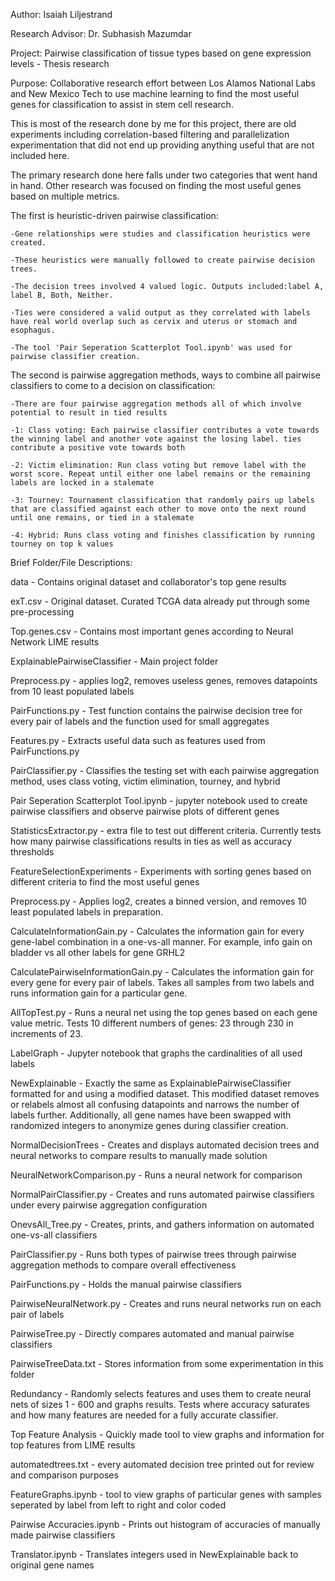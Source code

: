 Author: Isaiah Liljestrand

Research Advisor: Dr. Subhasish Mazumdar

Project: Pairwise classification of tissue types based on gene expression levels - Thesis research

Purpose: Collaborative research effort between Los Alamos National Labs and New Mexico Tech to use machine learning to find the most useful genes for classification to assist in stem cell research.

This is most of the research done by me for this project, there are old experiments including correlation-based filtering and parallelization experimentation that did not end up providing anything useful that are not included here.

The primary research done here falls under two categories that went hand in hand. Other research was focused on finding the most useful genes based on multiple metrics.

The first is heuristic-driven pairwise classification:

    -Gene relationships were studies and classification heuristics were created.
    
    -These heuristics were manually followed to create pairwise decision trees.
    
    -The decision trees involved 4 valued logic. Outputs included:label A, label B, Both, Neither.
    
    -Ties were considered a valid output as they correlated with labels have real world overlap such as cervix and uterus or stomach and esophagus.
    
    -The tool 'Pair Seperation Scatterplot Tool.ipynb' was used for pairwise classifier creation.

The second is pairwise aggregation methods, ways to combine all pairwise classifiers to come to a decision on classification:

    -There are four pairwise aggregation methods all of which involve potential to result in tied results
    
    -1: Class voting: Each pairwise classifier contributes a vote towards the winning label and another vote against the losing label. ties contribute a positive vote towards both
    
    -2: Victim elimination: Run class voting but remove label with the worst score. Repeat until either one label remains or the remaining labels are locked in a stalemate
    
    -3: Tourney: Tournament classification that randomly pairs up labels that are classified against each other to move onto the next round until one remains, or tied in a stalemate
    
    -4: Hybrid: Runs class voting and finishes classification by running tourney on top k values



Brief Folder/File Descriptions:

data - Contains original dataset and collaborator's top gene results

exT.csv - Original dataset. Curated TCGA data already put through some pre-processing

Top.genes.csv - Contains most important genes according to Neural Network LIME results



ExplainablePairwiseClassifier - Main project folder

Preprocess.py - applies log2, removes useless genes, removes datapoints from 10 least populated labels

PairFunctions.py - Test function contains the pairwise decision tree for every pair of labels and the function used for small aggregates

Features.py - Extracts useful data such as features used from PairFunctions.py

PairClassifier.py - Classifies the testing set with each pairwise aggregation method, uses class voting, victim elimination, tourney, and hybrid

Pair Seperation Scatterplot Tool.ipynb - jupyter notebook used to create pairwise classifiers and observe pairwise plots of different genes

StatisticsExtractor.py - extra file to test out different criteria. Currently tests how many pairwise classifications results in ties as well as accuracy thresholds



FeatureSelectionExperiments - Experiments with sorting genes based on different criteria to find the most useful genes

Preprocess.py - Applies log2, creates a binned version, and removes 10 least populated labels in preparation.

CalculateInformationGain.py - Calculates the information gain for every gene-label combination in a one-vs-all manner. For example, info gain on bladder vs all other labels for gene GRHL2

CalculatePairwiseInformationGain.py - Calculates the information gain for every gene for every pair of labels. Takes all samples from two labels and runs information gain for a particular gene.

AllTopTest.py - Runs a neural net using the top genes based on each gene value metric. Tests 10 different numbers of genes: 23 through 230 in increments of 23.



LabelGraph - Jupyter notebook that graphs the cardinalities of all used labels



NewExplainable - Exactly the same as ExplainablePairwiseClassifier formatted for and using a modified dataset. This modified dataset removes or relabels almost all confusing datapoints and narrows the number of labels further. Additionally, all gene names have been swapped with randomized integers to anonymize genes during classifier creation.



NormalDecisionTrees - Creates and displays automated decision trees and neural networks to compare results to manually made solution

NeuralNetworkComparison.py - Runs a neural network for comparison

NormalPairClassifier.py - Creates and runs automated pairwise classifiers under every pairwise aggregation configuration

OnevsAll_Tree.py - Creates, prints, and gathers information on automated one-vs-all classifiers

PairClassifier.py - Runs both types of pairwise trees through pairwise aggregation methods to compare overall effectiveness

PairFunctions.py - Holds the manual pairwise classifiers

PairwiseNeuralNetwork.py - Creates and runs neural networks run on each pair of labels

PairwiseTree.py - Directly compares automated and manual pairwise classifiers

PairwiseTreeData.txt - Stores information from some experimentation in this folder



Redundancy - Randomly selects features and uses them to create neural nets of sizes 1 - 600 and graphs results. Tests where accuracy saturates and how many features are needed for a fully accurate classifier.



Top Feature Analysis - Quickly made tool to view graphs and information for top features from LIME results



automatedtrees.txt - every automated decision tree printed out for review and comparison purposes



FeatureGraphs.ipynb - tool to view graphs of particular genes with samples seperated by label from left to right and color coded



Pairwise Accuracies.ipynb - Prints out histogram of accuracies of manually made pairwise classifiers



Translator.ipynb - Translates integers used in NewExplainable back to original gene names
